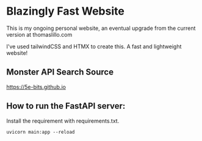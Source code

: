 # Blazingly Fast Website

This is my ongoing personal website, an eventual upgrade from the current version at thomaslillo.com

I've used tailwindCSS and HTMX to create this. A fast and lightweight website!

## Monster API Search Source

https://5e-bits.github.io

## How to run the FastAPI server:

Install the requirement with requirements.txt.

```
uvicorn main:app --reload
```
